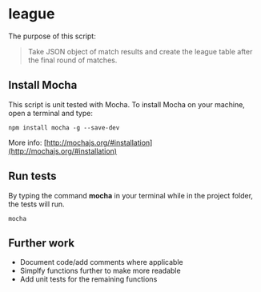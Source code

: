 # league

The purpose of this script:


>Take JSON object of match results and create the league table after the final round of matches.



## Install Mocha

This script is unit tested with Mocha. To install Mocha on your machine, open a terminal and type:

```
npm install mocha -g --save-dev
```

More info: [http://mochajs.org/#installation](http://mochajs.org/#installation)


## Run tests

By typing the command __mocha__ in your terminal while in the project folder, the tests will run.

```
mocha
```


## Further work

* Document code/add comments where applicable
* Simplfy functions further to make more readable
* Add unit tests for the remaining functions

